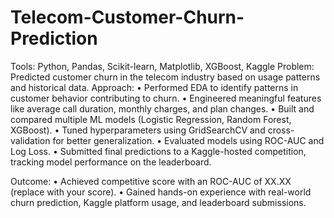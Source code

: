 # Telecom-Customer-Churn-Prediction
Tools: Python, Pandas, Scikit-learn, Matplotlib, XGBoost, Kaggle
Problem: Predicted customer churn in the telecom industry based on usage patterns and historical data.
Approach:
	•	Performed EDA to identify patterns in customer behavior contributing to churn.
	•	Engineered meaningful features like average call duration, monthly charges, and plan changes.
	•	Built and compared multiple ML models (Logistic Regression, Random Forest, XGBoost).
	•	Tuned hyperparameters using GridSearchCV and cross-validation for better generalization.
	•	Evaluated models using ROC-AUC and Log Loss.
	•	Submitted final predictions to a Kaggle-hosted competition, tracking model performance on the leaderboard.

Outcome:
	•	Achieved competitive score with an ROC-AUC of XX.XX (replace with your score).
	•	Gained hands-on experience with real-world churn prediction, Kaggle platform usage, and leaderboard submissions.
